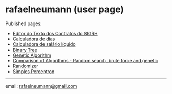 # rafaelneumann (user page)

Published pages:
* [Editor do Texto dos Contratos do SIGRH](https://rafaelneumann.github.io/editor-texto-contratos/)
* [Calculadora de dias](https://rafaelneumann.github.io/Calculadora-Dias/)
* [Calculadora de salário líquido](https://rafaelneumann.github.io/Calculadora-Salario/)
* [Binary Tree](https://rafaelneumann.github.io/binary_tree/)
* [Genetic Algorithm](https://rafaelneumann.github.io/Genetic-algorithm/)
* [Comparison of Algorithms - Random search, brute force and genetic](https://rafaelneumann.github.io/algorithm_comparison/)
* [Randomizer](https://rafaelneumann.github.io/randomizer/)
* [Simples Perceptron](https://rafaelneumann.github.io/simplestperceptron/index.html)

---
email: rafaelneumann@gmail.com
